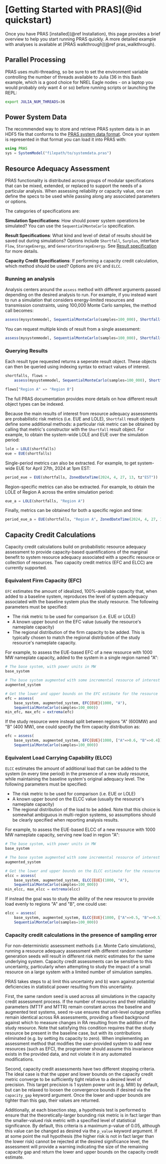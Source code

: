 # [Getting Started with PRAS](@id quickstart)

Once you have PRAS [installed](@ref Installation), this page provides a brief overview to help you start running PRAS quickly. A more detailed example with analyses is available at [PRAS walkthrough](@ref pras_walkthrough).

## Parallel Processing

PRAS uses multi-threading, so be sure to set the environment variable controlling the number of threads available to Julia (36 in this Bash example, which is a good choice for NREL Eagle nodes - on a laptop you would probably only want 4 or so) before running scripts or launching the REPL:

```sh
export JULIA_NUM_THREADS=36
```

## Power System Data

The recommended way to store and retrieve PRAS system data is in an HDF5 file that conforms to the [PRAS system data format](./SystemModel_HDF5_spec.md). Once your system is represented in that format you can load it into PRAS with:

```julia
using PRAS
sys = SystemModel("filepath/to/systemdata.pras")
```

## Resource Adequacy Assessment

PRAS functionality is distributed across groups of modular specifications that can be mixed, extended, or replaced to support the needs of a particular analysis. When assessing reliability or capacity value, one can define the specs to be used while passing along any associated parameters or options.

The categories of specifications are:

**Simulation Specifications**: How should power system operations be simulated? You can use the `SequentialMonteCarlo` specification.

**Result Specifications**: What kind and level of detail of results should be saved out during simulations? Options include `Shortfall`, `Surplus`, interface `Flow`, `StorageEnergy`, and `GeneratorStorageEnergy`. See [Result specification](./PRAS/results.md) for more details.

**Capacity Credit Specifications**: If performing a capacity credit calculation, which method should be used? Options are `EFC` and `ELCC`.

### Running an analysis

Analysis centers around the `assess` method with different arguments passed depending on the desired analysis to run. For example, if you instead want to run a simulation that considers energy-limited resources and transmission constraints, using 100,000 Monte Carlo samples, the method call becomes:

```julia
assess(mysystemmodel, SequentialMonteCarlo(samples=100_000), Shortfall())
```

You can request multiple kinds of result from a single assessment:

```julia
assess(mysystemmodel, SequentialMonteCarlo(samples=100_000), Shortfall(), Flow())
```

### Querying Results

Each result type requested returns a seperate result object. These objects can then be queried using indexing syntax to extract values of interest.

```julia
shortfalls, flows =
    assess(mysystemmodel, SequentialMonteCarlo(samples=100_000), Shortfall(), Flow())

flows["Region A" => "Region B"]
```

The full PRAS documentation provides more details on how different result object types can be indexed.

Because the main results of interest from resource adequacy assessments are probabilistic risk metrics (i.e. EUE and LOLE), `Shortfall` result objects
define some additional methods: a particular risk metric can be obtained by calling that metric's constructor with the `Shortfall` result object. For example, to obtain the system-wide LOLE and EUE over the simulation period:

```julia
lole = LOLE(shortfalls)
eue = EUE(shortfalls)
```

Single-period metrics can also be extracted. For example, to get system-wide EUE for April 27th, 2024 at 1pm EST:

```julia
period_eue = EUE(shortfalls, ZonedDateTime(2024, 4, 27, 13, tz"EST"))
```

Region-specific metrics can also be extracted. For example, to obtain the LOLE of Region A across the entire simulation period:

```julia
eue_a = LOLE(shortfalls, "Region A")
```

Finally, metrics can be obtained for both a specific region and time:

```julia
period_eue_a = EUE(shortfalls, "Region A", ZonedDateTime(2024, 4, 27, 13, tz"EST"))
```

## Capacity Credit Calculations

Capacity credit calculations build on probabilistic resource adequacy assessment to provide capacity-based quantifications of the marginal benefit to system resource adequacy associated with a specific resource or collection of resources. Two capacity credit metrics (EFC and ELCC) are currently supported.

### Equivalent Firm Capacity (EFC)

`EFC` estimates the amount of idealized, 100%-available capacity that, when added to a baseline system, reproduces the level of system adequacy associated
with the baseline system plus the study resource. The following parameters must be specified:

 - The risk metric to be used for comparison (i.e. EUE or LOLE)
 - A known upper bound on the EFC value (usually the resource's nameplate
   capacity)
 - The regional distribution of the firm capacity to be added. This is
   typically chosen to match the regional distribution of the study resource's
   nameplate capacity.

For example, to assess the EUE-based EFC of a new resource with 1000 MW nameplate capacity, added to the system in a single region named "A":

```julia
# The base system, with power units in MW
base_system

# The base system augmented with some incremental resource of interest
augmented_system

# Get the lower and upper bounds on the EFC estimate for the resource
efc = assess(
    base_system, augmented_system, EFC{EUE}(1000, "A"),
    SequentialMonteCarlo(samples=100_000))
min_efc, max_efc = extrema(efc)
```

If the study resource were instead split between regions "A" (600MW) and "B" (400 MW), one could specify the firm capacity distribution as:

```julia
efc = assess(
    base_system, augmented_system, EFC{EUE}(1000, ["A"=>0.6, "B"=>0.4]),
    SequentialMonteCarlo(samples=100_000))
```

### Equivalent Load Carrying Capability (ELCC)

`ELCC` estimates the amount of additional load that can be added to the system (in every time period) in the presence of a new study resource, while maintaining the baseline system's original adequacy level. The following parameters must be specified:

 - The risk metric to be used for comparison (i.e. EUE or LOLE)
 - A known upper bound on the ELCC value (usually the resource's nameplate
   capacity)
 - The regional distribution of the load to be added. Note that this choice is
   somewhat ambiguous in multi-region systems, so assumptions should be clearly
   specified when reporting analysis results.

For example, to assess the EUE-based ELCC of a new resource with 1000 MW nameplate capacity, serving new load in region "A":

```julia
# The base system, with power units in MW
base_system

# The base system augmented with some incremental resource of interest
augmented_system

# Get the lower and upper bounds on the ELCC estimate for the resource
elcc = assess(
    base_system, augmented_system, ELCC{EUE}(1000, "A"),
    SequentialMonteCarlo(samples=100_000))
min_elcc, max_elcc = extrema(elcc)
```

If instead the goal was to study the ability of the new resource to provide load evenly to regions "A" and "B", one could use:

```julia
elcc = assess(
    base_system, augmented_system, ELCC{EUE}(1000, ["A"=>0.5, "B"=>0.5]),
    SequentialMonteCarlo(samples=100_000))
```

### Capacity credit calculations in the presence of sampling error

For non-deterministic assessment methods (i.e. Monte Carlo simulations), running a resource adequacy assessment with different random number generation seeds will result in different risk metric estimates for the same underlying system. Capacity credit assessments can be sensitive to this uncertainty, particularly when attempting to study the impact of a small resource on a large system with a limited number of simulation samples. 

PRAS takes steps to a) limit this uncertainty and b) warn against potential deficiencies in statistical power resulting from this uncertainty.

First, the same random seed is used across all simulations in the capacity credit assessment process. If the number of resources and their reliability parameters (MTTF and MTTR) remain constant across the baseline and augmented test systems, seed re-use ensures that unit-level outage profiles remain identical across RA assessments, providing a fixed background against which to measure changes in RA resulting from the addition of the study resource. Note that satisfying this condition requires that the study resource be present in the baseline case, but with its contributions eliminated (e.g. by setting its capacity to zero). When implementing an assessment method that modifies the user-provided system to add new resources (such as EFC), the programmer should assume this invariance exists in the provided data, and not violate it in any automated modifications.

Second, capacity credit assessments have two different stopping criteria. The ideal case is that the upper and lower bounds on the capacity credit metric converge to be sufficiently tight relative to a desired level of precision. This target precision is 1 system power unit (e.g. MW) by default, but can be relaxed to loosen the convergence bounds if desired via the `capacity_gap` keyword argument. Once the lower and upper bounds are tighter than this gap, their values are returned.

Additionally, at each bisection step, a hypothesis test is performed to ensure that the theoretically-larger bounding risk metric is in fact larger than the smaller-valued risk metric with a specified level of statistical significance. By default, this criteria is a maximum p-value of 0.05, although this value can be changed as desired via the `p_value` keyword argument. If at some point the null hypothesis (the higher risk is not in fact larger than the lower risk) cannot be rejected at the desired significance level, the assessment will provide a warning indicating the size of the remaining capacity gap and return the lower and upper bounds on the capacity credit estimate.
